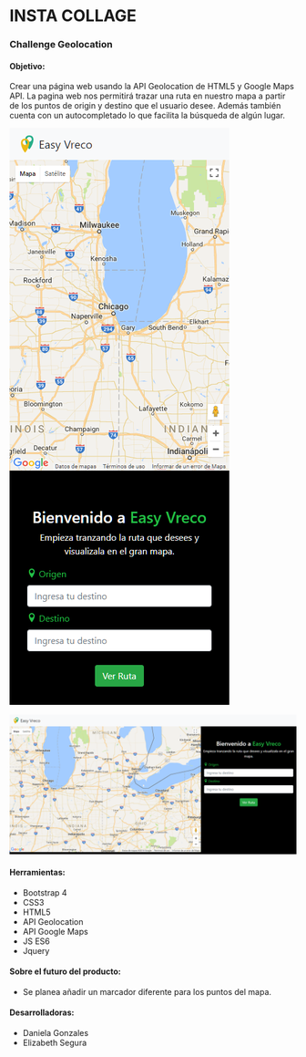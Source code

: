 # INSTA COLLAGE

### Challenge Geolocation
#### Objetivo:
Crear una página web usando la API Geolocation de HTML5 y Google Maps API.
La pagina web nos permitirá trazar una ruta en nuestro mapa a partir de los puntos de origin y destino que el usuario desee. Además también cuenta con un autocompletado lo que facilita la búsqueda de algún lugar.

![Sin titulo](assets/docs/1.png)  

![Sin titulo](assets/docs/2.png)

#### Herramientas:
- Bootstrap 4
- CSS3
- HTML5
- API Geolocation
- API Google Maps
- JS ES6
- Jquery

#### Sobre el futuro del producto:
- Se planea añadir un marcador diferente para los puntos del mapa.

#### Desarrolladoras:
- Daniela Gonzales  
- Elizabeth Segura
